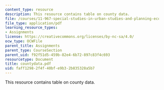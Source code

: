 ```yaml
---
content_type: resource
description: This resource contains table on county data.
file: /courses/11-967-special-studies-in-urban-studies-and-planning-economic-development-planning-skills-january-iap-2007/faff12982f4f40bfe9b32b835328a5b7_countydata.pdf
file_type: application/pdf
learning_resource_types:
- Assignments
license: https://creativecommons.org/licenses/by-nc-sa/4.0/
ocw_type: OCWFile
parent_title: Assignments
parent_type: CourseSection
parent_uid: f92f51d5-459b-82e4-6b72-897c83f4c693
resourcetype: Document
title: countydata.pdf
uid: faff1298-2f4f-40bf-e9b3-2b835328a5b7
---
```

This resource contains table on county data.